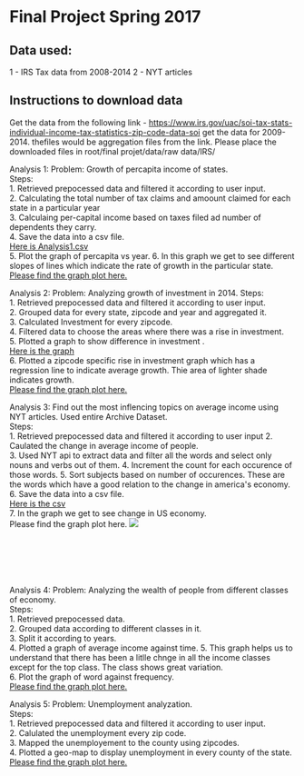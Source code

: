 # Final Project Spring 2017

## Data used:
1 - IRS Tax data from 2008-2014
2 - NYT articles

## Instructions to download data
Get the data from the following link - https://www.irs.gov/uac/soi-tax-stats-individual-income-tax-statistics-zip-code-data-soi
get the data for 2009-2014. thefiles would be aggregation files from the link.
Please place the downloaded files in root/final projet/data/raw data/IRS/



Analysis 1: Problem: Growth of percapita income of states.</br>
    Steps:</br>
    1. Retrieved prepocessed data and filtered it according to user input.</br>
    2. Calculating the total number of tax claims and amoount claimed for each state in a particular year</br>
    3. Calculaing per-capital income based on taxes filed ad number of dependents they carry.</br>
    4. Save the data into a csv file.</br>
    [Here is Analysis1.csv](https://github.com/mahajanankit/mahajan_ankit/blob/master/final%20project/analysis/Analysis1%20output/percapita.csv)</br>
    5. Plot the graph of percapita vs year.
    6. In this graph we get to see different slopes of lines which indicate the rate of growth in the particular state.</br>
    [Please find the graph plot here.](https://github.com/mahajanankit/mahajan_ankit/blob/master/final%20project/analysis/Analysis1%20output/graph.png)</br>

Analysis 2: Problem: Analyzing growth of investment in 2014.
    Steps:</br>
    1. Retrieved prepocessed data and filtered it according to user input.</br>
    2. Grouped data for every state, zipcode and year and aggregated it.</br>
    3. Calculated Investment for every zipcode. </br>
    4. Filtered data to choose the areas where there was a rise in investment.</br>
    5. Plotted a graph to show difference in investment .</br>
    [Here is the graph](https://github.com/mahajanankit/mahajan_ankit/blob/master/final%20project/analysis/Analysis2%20output/year_wise_graph.png)</br>
    6. Plotted a zipcode specific rise in investment graph which has a regression line to indicate average growth. Thie area of lighter shade indicates growth.</br>
    [Please find the graph plot here.](https://github.com/mahajanankit/mahajan_ankit/blob/master/final%20project/analysis/Analysis2%20output/growth_graph.png)</br>

Analysis 3: Find out the most inflencing topics on average income using NYT articles. Used entire Archive Dataset.</br>
    Steps:</br>
    1. Retrieved prepocessed data and filtered it according to user input
    2. Caulated the change in average income of people.</br>
    3. Used NYT api to extract data and filter all the words and select only nouns and verbs out of them. 
    4. Increment the count for each occurence of those words. 
    5. Sort subjects based on number of occurences. These are the words which have a good relation to the change in america's economy.</br>
    6. Save the data into a csv file.</br>
	[Here is the csv](https://github.com/mahajanankit/mahajan_ankit/blob/master/final%20project/analysis/Analysis3%20output/analysis.csv)</br>
    7. In the graph we get to see change in US economy.</br>
    Please find the graph plot here.
	<img src="https://github.com/mahajanankit/mahajan_ankit/blob/master/final%20project/analysis/Analysis1%20output/graph.png"></br></br></br></br></br></br>
    
Analysis 4: Problem: Analyzing the wealth of people from different classes of economy.</br>
    Steps:</br>
    1. Retrieved prepocessed data.</br>
    2. Grouped data according to different classes in it.</br>
    3. Split it according to years.</br> 
    4. Plotted a graph of average income against time.
    5. This graph helps us to understand that there has been a litlle chnge in all the income classes except for the top class. The class shows great variation.</br>
    6. Plot the graph of word against frequency.</br>
    [Please find the graph plot here.](https://github.com/mahajanankit/mahajan_ankit/blob/master/final%20project/analysis/Analysis4%20output/graph.png)</br>

Analysis 5: Problem: Unemployment analyzation.</br>
    Steps:</br>
    1. Retrieved prepocessed data and filtered it according to user input.</br>
    2. Calulated the unemployment every zip code.</br>
    3. Mapped the unemployement to the county using zipcodes.</br> 
    4. Plotted a geo-map to display unemployment in every county of the state.
    [Please find the graph plot here.](https://github.com/mahajanankit/mahajan_ankit/blob/master/final%20project/analysis/Analysis5%20output/map.png)</br>

